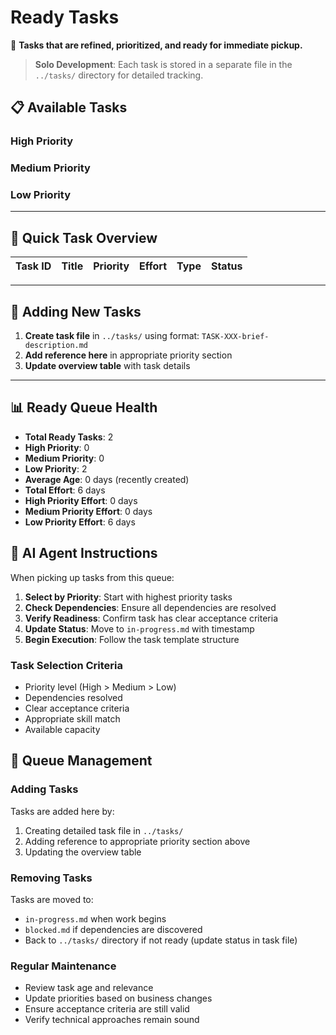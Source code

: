 # Ready Tasks

🎯 **Tasks that are refined, prioritized, and ready for immediate pickup.**

> **Solo Development**: Each task is stored in a separate file in the `../tasks/` directory for detailed tracking.

## 📋 Available Tasks

### High Priority

### Medium Priority

### Low Priority  

---

## 🎯 Quick Task Overview

| Task ID | Title | Priority | Effort | Type | Status |
|---------|-------|----------|--------|------|--------|

---

## 📝 Adding New Tasks

1. **Create task file** in `../tasks/` using format: `TASK-XXX-brief-description.md`
2. **Add reference here** in appropriate priority section
3. **Update overview table** with task details

---

## 📊 Ready Queue Health

- **Total Ready Tasks**: 2
- **High Priority**: 0
- **Medium Priority**: 0
- **Low Priority**: 2
- **Average Age**: 0 days (recently created)
- **Total Effort**: 6 days
- **High Priority Effort**: 0 days
- **Medium Priority Effort**: 0 days
- **Low Priority Effort**: 6 days

## 🤖 AI Agent Instructions

When picking up tasks from this queue:

1. **Select by Priority**: Start with highest priority tasks
2. **Check Dependencies**: Ensure all dependencies are resolved
3. **Verify Readiness**: Confirm task has clear acceptance criteria
4. **Update Status**: Move to `in-progress.md` with timestamp
5. **Begin Execution**: Follow the task template structure

### Task Selection Criteria
- Priority level (High > Medium > Low)
- Dependencies resolved
- Clear acceptance criteria
- Appropriate skill match
- Available capacity

## 🔄 Queue Management

### Adding Tasks
Tasks are added here by:
1. Creating detailed task file in `../tasks/`
2. Adding reference to appropriate priority section above
3. Updating the overview table

### Removing Tasks
Tasks are moved to:
- `in-progress.md` when work begins
- `blocked.md` if dependencies are discovered
- Back to `../tasks/` directory if not ready (update status in task file)

### Regular Maintenance
- Review task age and relevance
- Update priorities based on business changes
- Ensure acceptance criteria are still valid
- Verify technical approaches remain sound
